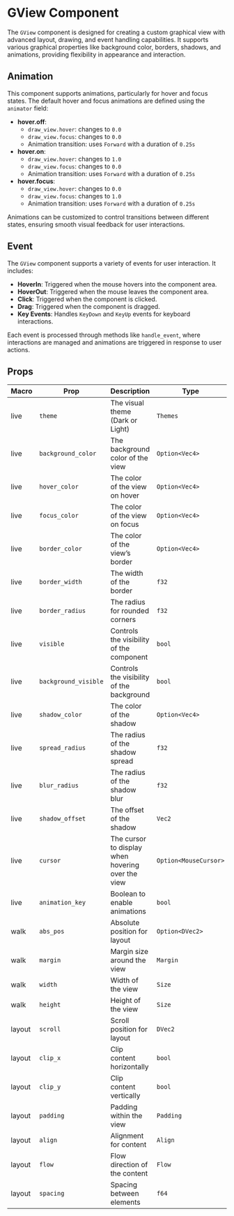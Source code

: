 # GView Component

The `GView` component is designed for creating a custom graphical view with advanced layout, drawing, and event handling capabilities. It supports various graphical properties like background color, borders, shadows, and animations, providing flexibility in appearance and interaction.

## Animation

This component supports animations, particularly for hover and focus states. The default hover and focus animations are defined using the `animator` field:

- **hover.off**:  
  - `draw_view.hover`: changes to `0.0`  
  - `draw_view.focus`: changes to `0.0`  
  - Animation transition: uses `Forward` with a duration of `0.25s`
- **hover.on**:  
  - `draw_view.hover`: changes to `1.0`  
  - `draw_view.focus`: changes to `0.0`  
  - Animation transition: uses `Forward` with a duration of `0.25s`
- **hover.focus**:  
  - `draw_view.hover`: changes to `0.0`  
  - `draw_view.focus`: changes to `1.0`  
  - Animation transition: uses `Forward` with a duration of `0.25s`

Animations can be customized to control transitions between different states, ensuring smooth visual feedback for user interactions.

## Event

The `GView` component supports a variety of events for user interaction. It includes:
- **HoverIn**: Triggered when the mouse hovers into the component area.
- **HoverOut**: Triggered when the mouse leaves the component area.
- **Click**: Triggered when the component is clicked.
- **Drag**: Triggered when the component is dragged.
- **Key Events**: Handles `KeyDown` and `KeyUp` events for keyboard interactions.

Each event is processed through methods like `handle_event`, where interactions are managed and animations are triggered in response to user actions.

## Props

| Macro  | Prop               | Description                                      | Type               | Default  |
|--------|--------------------|--------------------------------------------------|--------------------|----------|
| live   | `theme`             | The visual theme (Dark or Light)                 | `Themes`           | `Themes::Dark` |
| live   | `background_color`  | The background color of the view                 | `Option<Vec4>`     | `None`   |
| live   | `hover_color`       | The color of the view on hover                   | `Option<Vec4>`     | `None`   |
| live   | `focus_color`       | The color of the view on focus                   | `Option<Vec4>`     | `None`   |
| live   | `border_color`      | The color of the view’s border                   | `Option<Vec4>`     | `None`   |
| live   | `border_width`      | The width of the border                          | `f32`              | `0.0`    |
| live   | `border_radius`     | The radius for rounded corners                   | `f32`              | `2.0`    |
| live   | `visible`           | Controls the visibility of the component         | `bool`             | `true`   |
| live   | `background_visible`| Controls the visibility of the background        | `bool`             | `true`   |
| live   | `shadow_color`      | The color of the shadow                          | `Option<Vec4>`     | `None`   |
| live   | `spread_radius`     | The radius of the shadow spread                  | `f32`              | `4.8`    |
| live   | `blur_radius`       | The radius of the shadow blur                    | `f32`              | `4.8`    |
| live   | `shadow_offset`     | The offset of the shadow                         | `Vec2`             | `(0.0, 0.0)` |
| live   | `cursor`            | The cursor to display when hovering over the view| `Option<MouseCursor>` | `None` |
| live   | `animation_key`     | Boolean to enable animations                     | `bool`             | `false`  |
| walk   | `abs_pos`           | Absolute position for layout                     | `Option<DVec2>`    | `None`   |
| walk   | `margin`            | Margin size around the view                      | `Margin`           | `Margin::default()` |
| walk   | `width`             | Width of the view                               | `Size`             | `Size::default()` |
| walk   | `height`            | Height of the view                              | `Size`             | `Size::default()` |
| layout | `scroll`            | Scroll position for layout                      | `DVec2`            | `(0.0, 0.0)` |
| layout | `clip_x`            | Clip content horizontally                       | `bool`             | `true`   |
| layout | `clip_y`            | Clip content vertically                         | `bool`             | `true`   |
| layout | `padding`           | Padding within the view                         | `Padding`          | `Padding::default()` |
| layout | `align`             | Alignment for content                           | `Align`            | `Align::default()` |
| layout | `flow`              | Flow direction of the content                   | `Flow`             | `Flow::default()` |
| layout | `spacing`           | Spacing between elements                        | `f64`              | `0.0`    |

